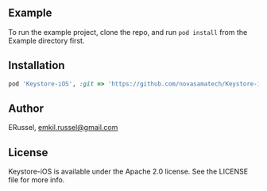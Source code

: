 ## Example

To run the example project, clone the repo, and run `pod install` from the Example directory first.

## Installation

```ruby
pod 'Keystore-iOS', :git => 'https://github.com/novasamatech/Keystore-iOS.git', :tag => '1.0.0'
```

## Author

ERussel, emkil.russel@gmail.com

## License

Keystore-iOS is available under the Apache 2.0 license. See the LICENSE file for more info.
